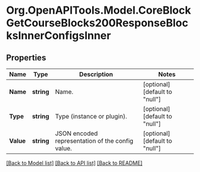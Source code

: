 # Org.OpenAPITools.Model.CoreBlockGetCourseBlocks200ResponseBlocksInnerConfigsInner

## Properties

Name | Type | Description | Notes
------------ | ------------- | ------------- | -------------
**Name** | **string** | Name. | [optional] [default to "null"]
**Type** | **string** | Type (instance or plugin). | [optional] [default to "null"]
**Value** | **string** | JSON encoded representation of the config value. | [optional] [default to "null"]

[[Back to Model list]](../README.md#documentation-for-models) [[Back to API list]](../README.md#documentation-for-api-endpoints) [[Back to README]](../README.md)

